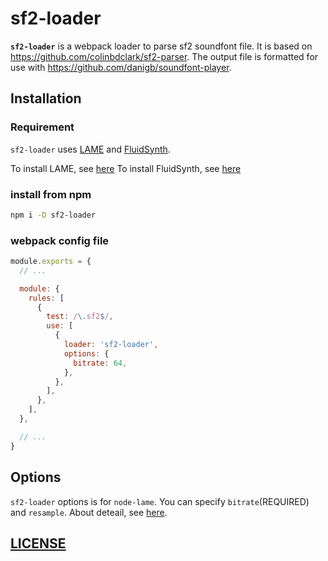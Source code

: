 # sf2-loader
**`sf2-loader`** is a webpack loader to parse sf2 soundfont file. It is based on https://github.com/colinbdclark/sf2-parser. The output file is formatted for use with https://github.com/danigb/soundfont-player.

## Installation
### Requirement
`sf2-loader` uses [LAME](http://lame.sourceforge.net/) and [FluidSynth](http://www.fluidsynth.org/).

To install LAME, see [here](https://github.com/jankarres/node-lame#installation)
To install FluidSynth, see [here](https://github.com/FluidSynth/fluidsynth/wiki/Download)

### install from npm
```sh
npm i -D sf2-loader
```

### webpack config file
```js
module.exports = {
  // ...

  module: {
    rules: [
      {
        test: /\.sf2$/,
        use: [
          {
            loader: 'sf2-loader',
            options: {
              bitrate: 64,
            },
          },
        ],
      },
    ],
  },

  // ...
}
```

## Options
`sf2-loader` options is for `node-lame`. You can specify `bitrate`(REQUIRED) and `resample`.
About deteail, see [here](https://www.npmjs.com/package/node-lame#all-options).

## [LICENSE](https://github.com/whatasoda/sf2-loader/blob/master/LICENSE)
